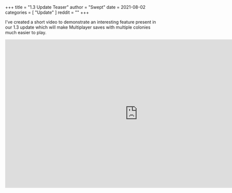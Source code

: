 +++
title = "1.3 Update Teaser"
author = "Swept"
date = 2021-08-02
categories = [
	"Update"
]
reddit = ""
+++

I've created a short video to demonstrate an interesting feature present in our 1.3 update which will make Multiplayer saves with multiple colonies much easier to play.

<!--more-->


<iframe width="854" height="480" src="https://www.youtube.com/embed/73lkMclcwes" frameborder="0" allow="autoplay; encrypted-media" allowfullscreen></iframe>

&nbsp;

&nbsp;

&nbsp;

&nbsp;

&nbsp;

&nbsp;

&nbsp;
